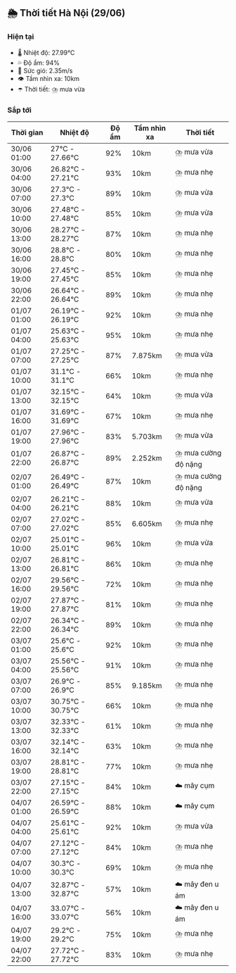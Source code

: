 ## 🌦️ Thời tiết Hà Nội (29/06)

### Hiện tại

- 🌡️ Nhiệt độ: 27.99℃
- 💦 Độ ẩm: 94%
- 💨 Sức gió: 2.35m/s
- 👁️ Tầm nhìn xa: 10km
- ☂️ Thời tiết: ⛈️ mưa vừa

### Sắp tới

| Thời gian | Nhiệt độ | Độ ẩm | Tầm nhìn xa | Thời tiết |
| --- | --- | --- | --- | --- |
| 30/06 01:00 | 27℃ - 27.66℃ | 92% | 10km | ⛈️ mưa vừa |
| 30/06 04:00 | 26.82℃ - 27.21℃ | 93% | 10km | ⛈️ mưa nhẹ |
| 30/06 07:00 | 27.3℃ - 27.3℃ | 89% | 10km | ⛈️ mưa vừa |
| 30/06 10:00 | 27.48℃ - 27.48℃ | 85% | 10km | ⛈️ mưa vừa |
| 30/06 13:00 | 28.27℃ - 28.27℃ | 87% | 10km | ⛈️ mưa nhẹ |
| 30/06 16:00 | 28.8℃ - 28.8℃ | 80% | 10km | ⛈️ mưa nhẹ |
| 30/06 19:00 | 27.45℃ - 27.45℃ | 85% | 10km | ⛈️ mưa nhẹ |
| 30/06 22:00 | 26.64℃ - 26.64℃ | 89% | 10km | ⛈️ mưa nhẹ |
| 01/07 01:00 | 26.19℃ - 26.19℃ | 92% | 10km | ⛈️ mưa nhẹ |
| 01/07 04:00 | 25.63℃ - 25.63℃ | 95% | 10km | ⛈️ mưa nhẹ |
| 01/07 07:00 | 27.25℃ - 27.25℃ | 87% | 7.875km | ⛈️ mưa vừa |
| 01/07 10:00 | 31.1℃ - 31.1℃ | 66% | 10km | ⛈️ mưa nhẹ |
| 01/07 13:00 | 32.15℃ - 32.15℃ | 64% | 10km | ⛈️ mưa vừa |
| 01/07 16:00 | 31.69℃ - 31.69℃ | 67% | 10km | ⛈️ mưa nhẹ |
| 01/07 19:00 | 27.96℃ - 27.96℃ | 83% | 5.703km | ⛈️ mưa vừa |
| 01/07 22:00 | 26.87℃ - 26.87℃ | 89% | 2.252km | ⛈️ mưa cường độ nặng |
| 02/07 01:00 | 26.49℃ - 26.49℃ | 87% | 10km | ⛈️ mưa cường độ nặng |
| 02/07 04:00 | 26.21℃ - 26.21℃ | 88% | 10km | ⛈️ mưa vừa |
| 02/07 07:00 | 27.02℃ - 27.02℃ | 85% | 6.605km | ⛈️ mưa nhẹ |
| 02/07 10:00 | 25.01℃ - 25.01℃ | 96% | 10km | ⛈️ mưa vừa |
| 02/07 13:00 | 26.81℃ - 26.81℃ | 86% | 10km | ⛈️ mưa nhẹ |
| 02/07 16:00 | 29.56℃ - 29.56℃ | 72% | 10km | ⛈️ mưa nhẹ |
| 02/07 19:00 | 27.87℃ - 27.87℃ | 81% | 10km | ⛈️ mưa nhẹ |
| 02/07 22:00 | 26.34℃ - 26.34℃ | 89% | 10km | ⛈️ mưa nhẹ |
| 03/07 01:00 | 25.6℃ - 25.6℃ | 92% | 10km | ⛈️ mưa nhẹ |
| 03/07 04:00 | 25.56℃ - 25.56℃ | 91% | 10km | ⛈️ mưa nhẹ |
| 03/07 07:00 | 26.9℃ - 26.9℃ | 85% | 9.185km | ⛈️ mưa nhẹ |
| 03/07 10:00 | 30.75℃ - 30.75℃ | 66% | 10km | ⛈️ mưa nhẹ |
| 03/07 13:00 | 32.33℃ - 32.33℃ | 61% | 10km | ⛈️ mưa nhẹ |
| 03/07 16:00 | 32.14℃ - 32.14℃ | 63% | 10km | ⛈️ mưa nhẹ |
| 03/07 19:00 | 28.81℃ - 28.81℃ | 77% | 10km | ⛈️ mưa nhẹ |
| 03/07 22:00 | 27.15℃ - 27.15℃ | 84% | 10km | ☁️ mây cụm |
| 04/07 01:00 | 26.59℃ - 26.59℃ | 88% | 10km | ☁️ mây cụm |
| 04/07 04:00 | 25.61℃ - 25.61℃ | 92% | 10km | ⛈️ mưa vừa |
| 04/07 07:00 | 27.12℃ - 27.12℃ | 84% | 10km | ⛈️ mưa nhẹ |
| 04/07 10:00 | 30.3℃ - 30.3℃ | 69% | 10km | ⛈️ mưa nhẹ |
| 04/07 13:00 | 32.87℃ - 32.87℃ | 57% | 10km | ☁️ mây đen u ám |
| 04/07 16:00 | 33.07℃ - 33.07℃ | 56% | 10km | ☁️ mây đen u ám |
| 04/07 19:00 | 29.2℃ - 29.2℃ | 75% | 10km | ⛈️ mưa nhẹ |
| 04/07 22:00 | 27.72℃ - 27.72℃ | 83% | 10km | ⛈️ mưa nhẹ |
